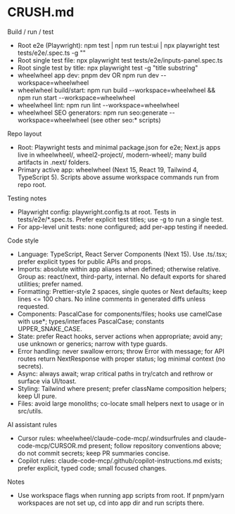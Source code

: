 # CRUSH.md

Build / run / test
- Root e2e (Playwright): npm test | npm run test:ui | npx playwright test tests/e2e/<file>.spec.ts -g "<name>"
- Root single test file: npx playwright test tests/e2e/inputs-panel.spec.ts
- Root single test by title: npx playwright test -g "title substring"
- wheelwheel app dev: pnpm dev OR npm run dev --workspace=wheelwheel
- wheelwheel build/start: npm run build --workspace=wheelwheel && npm run start --workspace=wheelwheel
- wheelwheel lint: npm run lint --workspace=wheelwheel
- wheelwheel SEO generators: npm run seo:generate --workspace=wheelwheel (see other seo:* scripts)

Repo layout
- Root: Playwright tests and minimal package.json for e2e; Next.js apps live in wheelwheel/, wheel2-project/, modern-wheel/; many build artifacts in .next/ folders.
- Primary active app: wheelwheel (Next 15, React 19, Tailwind 4, TypeScript 5). Scripts above assume workspace commands run from repo root.

Testing notes
- Playwright config: playwright.config.ts at root. Tests in tests/e2e/*.spec.ts. Prefer explicit test titles; use -g to run a single test.
- For app-level unit tests: none configured; add per-app testing if needed.

Code style
- Language: TypeScript, React Server Components (Next 15). Use .ts/.tsx; prefer explicit types for public APIs and props.
- Imports: absolute within app aliases when defined; otherwise relative. Group as: react/next, third-party, internal. No default exports for shared utilities; prefer named.
- Formatting: Prettier-style 2 spaces, single quotes or Next defaults; keep lines <= 100 chars. No inline comments in generated diffs unless requested.
- Components: PascalCase for components/files; hooks use camelCase with use*; types/interfaces PascalCase; constants UPPER_SNAKE_CASE.
- State: prefer React hooks, server actions when appropriate; avoid any; use unknown or generics; narrow with type guards.
- Error handling: never swallow errors; throw Error with message; for API routes return NextResponse with proper status; log minimal context (no secrets).
- Async: always await; wrap critical paths in try/catch and rethrow or surface via UI/toast.
- Styling: Tailwind where present; prefer className composition helpers; keep UI pure.
- Files: avoid large monoliths; co-locate small helpers next to usage or in src/utils.

AI assistant rules
- Cursor rules: wheelwheel/claude-code-mcp/.windsurfrules and claude-code-mcp/CURSOR.md present; follow repository conventions above; do not commit secrets; keep PR summaries concise.
- Copilot rules: claude-code-mcp/.github/copilot-instructions.md exists; prefer explicit, typed code; small focused changes.

Notes
- Use workspace flags when running app scripts from root. If pnpm/yarn workspaces are not set up, cd into app dir and run scripts there.

